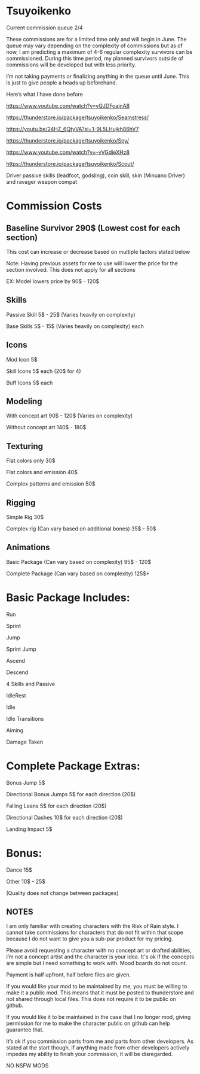 # Tsuyoikenko

Current commission queue 2/4

These commissions are for a limited time only and will begin in June. The queue may vary depending on the complexity of commissions but as of now, I am predicting a maximum of 4-6 regular complexity survivors can be commissioned. During this time period, my planned survivors outside of commissions will be developed but with less priority.

I’m not taking payments or finalizing anything in the queue until June. This is just to give people a heads up beforehand.

Here’s what I have done before 

https://www.youtube.com/watch?v=vQJDFoajnA8

https://thunderstore.io/package/tsuyoikenko/Seamstress/

https://youtu.be/24HZ_6QtyVA?si=1-9L5LHujkh86hV7

https://thunderstore.io/package/tsuyoikenko/Spy/

https://www.youtube.com/watch?v=-vVGdieXHz8

https://thunderstore.io/package/tsuyoikenko/Scout/

Driver passive skills (leadfoot, godsling), coin skill, skin (Minuano Driver) and ravager weapon compat

# Commission Costs

## Baseline Survivor 290$ (Lowest cost for each section)

This cost can increase or decrease based on multiple factors stated below

Note: Having previous assets for me to use will lower the price for the section involved. This does not apply for all sections

EX: Model lowers price by 90$ - 120$

## Skills

Passive Skill 5$ - 25$ (Varies heavily on complexity)

Base Skills 5$ - 15$ (Varies heavily on complexity) each


## Icons

Mod Icon 5$

Skill Icons 5$ each (20$ for 4)

Buff Icons 5$ each 


## Modeling

With concept art  90$ - 120$ (Varies on complexity)

Without concept art 140$ - 180$ 


## Texturing

Flat colors only 30$

Flat colors and emission 40$

Complex patterns and emission 50$


## Rigging

Simple Rig 30$

Complex rig (Can vary based on additional bones) 35$ - 50$


## Animations 

Basic Package (Can vary based on complexity) 95$ - 120$

Complete Package (Can vary based on complexity) 125$+

# Basic Package Includes:

Run

Sprint

Jump

Sprint Jump

Ascend

Descend

4 Skills and Passive

IdleRest 

Idle

Idle Transitions

Aiming

Damage Taken

# Complete Package Extras:

Bonus Jump 5$

Directional Bonus Jumps 5$ for each direction (20$)

Falling Leans 5$ for each direction (20$)

Directional Dashes 10$ for each direction (20$)

Landing Impact 5$ 

# Bonus:

Dance 15$

Other 10$ - 25$ 

(Quality does not change between packages)

## NOTES

I am only familiar with creating characters with the Risk of Rain style. I cannot take commissions for characters that do not fit within that scope because I do not want to give you a sub-par product for my pricing.

Please avoid requesting a character with no concept art or drafted abilities, I’m not a concept artist and the character is your idea. It's ok if the concepts are simple but I need something to work with. Mood boards do not count.

Payment is half upfront, half before files are given.

If you would like your mod to be maintained by me, you must be willing to make it a public mod. This means that it must be posted to thunderstore and not shared through local files. This does not require it to be public on github.

If you would like it to be maintained in the case that I no longer mod, giving permission for me to make the character public on github can help guarantee that.

It’s ok if you commission parts from me and parts from other developers. As stated at the start though, if anything made from other developers actively impedes my ability to finish your commission, it will be disregarded.

NO NSFW MODS

